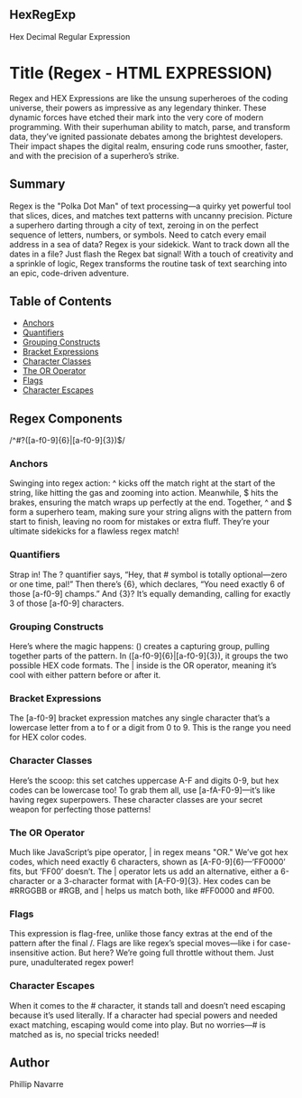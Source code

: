 ## HexRegExp
Hex Decimal Regular Expression 

# Title (Regex - HTML EXPRESSION)

Regex and HEX Expressions are like the unsung superheroes of the coding universe, their powers as impressive as any legendary thinker. These dynamic forces have etched their mark into the very core of modern programming. With their superhuman ability to match, parse, and transform data, they’ve ignited passionate debates among the brightest developers. Their impact shapes the digital realm, ensuring code runs smoother, faster, and with the precision of a superhero’s strike.

## Summary

Regex is the "Polka Dot Man" of text processing—a quirky yet powerful tool that slices, dices, and matches text patterns with uncanny precision. Picture a superhero darting through a city of text, zeroing in on the perfect sequence of letters, numbers, or symbols. Need to catch every email address in a sea of data? Regex is your sidekick. Want to track down all the dates in a file? Just flash the Regex bat signal! With a touch of creativity and a sprinkle of logic, Regex transforms the routine task of text searching into an epic, code-driven adventure.

## Table of Contents

- [Anchors](#anchors)
- [Quantifiers](#quantifiers)
- [Grouping Constructs](#grouping-constructs)
- [Bracket Expressions](#bracket-expressions)
- [Character Classes](#character-classes)
- [The OR Operator](#the-or-operator)
- [Flags](#flags)
- [Character Escapes](#character-escapes)

## Regex Components

/^#?([a-f0-9]{6}|[a-f0-9]{3})$/

### Anchors

Swinging into regex action: ^ kicks off the match right at the start of the string, like hitting the gas and zooming into action. Meanwhile, $ hits the brakes, ensuring the match wraps up perfectly at the end. Together, ^ and $ form a superhero team, making sure your string aligns with the pattern from start to finish, leaving no room for mistakes or extra fluff. They’re your ultimate sidekicks for a flawless regex match!

### Quantifiers

Strap in! The ? quantifier says, “Hey, that # symbol is totally optional—zero or one time, pal!” Then there’s {6}, which declares, “You need exactly 6 of those [a-f0-9] champs.” And {3}? It’s equally demanding, calling for exactly 3 of those [a-f0-9] characters.

### Grouping Constructs

Here’s where the magic happens: () creates a capturing group, pulling together parts of the pattern. In ([a-f0-9]{6}|[a-f0-9]{3}), it groups the two possible HEX code formats. The | inside is the OR operator, meaning it’s cool with either pattern before or after it.

### Bracket Expressions

The [a-f0-9] bracket expression matches any single character that’s a lowercase letter from a to f or a digit from 0 to 9. This is the range you need for HEX color codes.

### Character Classes

Here’s the scoop: this set catches uppercase A-F and digits 0-9, but hex codes can be lowercase too! To grab them all, use [a-fA-F0-9]—it’s like having regex superpowers. These character classes are your secret weapon for perfecting those patterns!

### The OR Operator

Much like JavaScript’s pipe operator, | in regex means "OR." We’ve got hex codes, which need exactly 6 characters, shown as [A-F0-9]{6}—‘FF0000’ fits, but ‘FF00’ doesn’t. The | operator lets us add an alternative, either a 6-character or a 3-character format with [A-F0-9]{3}. Hex codes can be #RRGGBB or #RGB, and | helps us match both, like #FF0000 and #F00.

### Flags

This expression is flag-free, unlike those fancy extras at the end of the pattern after the final /. Flags are like regex’s special moves—like i for case-insensitive action. But here? We’re going full throttle without them. Just pure, unadulterated regex power!

### Character Escapes

When it comes to the # character, it stands tall and doesn’t need escaping because it’s used literally. If a character had special powers and needed exact matching, escaping would come into play. But no worries—# is matched as is, no special tricks needed!


## Author
Phillip Navarre